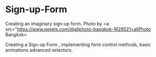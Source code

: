 # Sign-up-Form
Creating an imaginary sign-up form.
Photo by <a src="https://www.pexels.com/@allphoto-bangkok-1628521>allPhoto Bangkok></a>
  
Creating a Sign-up Form , implementing form control methods, basic animations advanced selectors.
  
